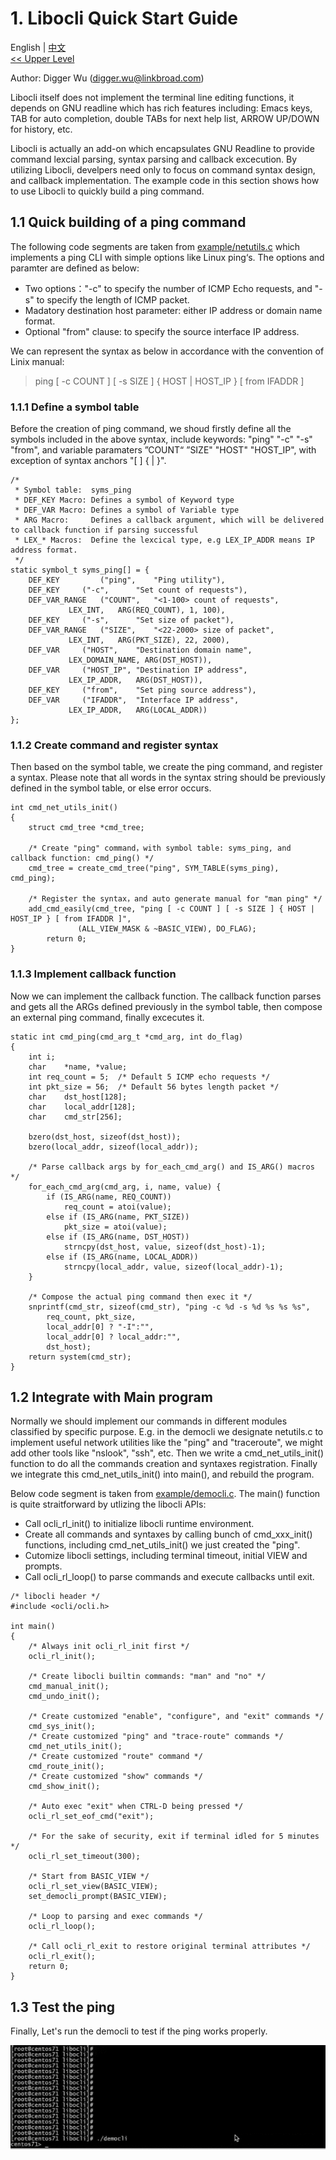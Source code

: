 # 1. Libocli Quick Start Guide

English | [中文](Quick%20Start%20Guide.zh_CN.md)
<br>
[<< Upper Level](README.md)  

Author: Digger Wu (digger.wu@linkbroad.com)

Libocli itself does not implement the terminal line editing functions, it depends on GNU readline which has rich features including: Emacs keys, TAB  for auto completion, double TABs for next help list, ARROW UP/DOWN for history, etc.

Libocli is actually an add-on which encapsulates GNU Readline to provide command lexcial parsing, syntax parsing and callback excecution.
By utilizing Libocli, develpers need only to focus on command syntax design, and callback implementation.
The example code in this section shows how to use Libocli to quickly build a ping command.

## 1.1 Quick building of a ping command

The following code segments are taken from [example/netutils.c](../example/netutils.c) which implements a ping CLI with simple options like Linux ping‘s. The options and paramter are defined as below:
- Two options："-c" to specify the number of ICMP Echo requests, and "-s" to specify the length of ICMP packet.
- Madatory destination host parameter: either IP address or domain name format.
- Optional "from" clause: to specify the source interface IP address.

We can represent the syntax as below in accordance with the convention of Linix manual:
>ping [ -c COUNT ] [ -s SIZE ] { HOST | HOST_IP } [ from IFADDR ]  

### 1.1.1 Define a symbol table

Before the creation of ping command, we shoud firstly define all the symbols included in the above syntax, include keywords: "ping" "-c" "-s" "from", and variable paramaters ”COUNT“ ”SIZE" "HOST" "HOST_IP", with exception of syntax anchors "[ ] { | }".
```
/*
 * Symbol table:  syms_ping
 * DEF_KEY Macro: Defines a symbol of Keyword type
 * DEF_VAR Macro: Defines a symbol of Variable type
 * ARG Macro:     Defines a callback argument, which will be delivered to callback function if parsing successful
 * LEX_* Macros:  Define the lexcical type, e.g LEX_IP_ADDR means IP address format.
 */
static symbol_t syms_ping[] = {
	DEF_KEY         ("ping",	"Ping utility"),
	DEF_KEY		("-c",		"Set count of requests"),
	DEF_VAR_RANGE	("COUNT",	"<1-100> count of requests",
			 LEX_INT,	ARG(REQ_COUNT), 1, 100),
	DEF_KEY		("-s",		"Set size of packet"),
	DEF_VAR_RANGE	("SIZE",	"<22-2000> size of packet",
			 LEX_INT,	ARG(PKT_SIZE), 22, 2000),
	DEF_VAR		("HOST",	"Destination domain name",
			 LEX_DOMAIN_NAME, ARG(DST_HOST)),
	DEF_VAR		("HOST_IP",	"Destination IP address",
			 LEX_IP_ADDR,	ARG(DST_HOST)),
	DEF_KEY		("from",	"Set ping source address"),
	DEF_VAR		("IFADDR",	"Interface IP address",
			 LEX_IP_ADDR,	ARG(LOCAL_ADDR))
};
```

### 1.1.2 Create command and register syntax

Then based on the symbol table, we create the ping command, and register a syntax. Please note that all words in the syntax string should be previously defined in the symbol table, or else error occurs.
```
int cmd_net_utils_init()
{
	struct cmd_tree *cmd_tree;
        
	/* Create "ping" command，with symbol table: syms_ping, and callback function: cmd_ping() */
	cmd_tree = create_cmd_tree("ping", SYM_TABLE(syms_ping), cmd_ping);
        
	/* Register the syntax，and auto generate manual for "man ping" */
	add_cmd_easily(cmd_tree, "ping [ -c COUNT ] [ -s SIZE ] { HOST | HOST_IP } [ from IFADDR ]",
		       (ALL_VIEW_MASK & ~BASIC_VIEW), DO_FLAG);
        return 0;
}
```

### 1.1.3 Implement callback function

Now we can implement the callback function. The callback function parses and gets all the ARGs defined previously in the symbol table, then compose an external ping command, finally excecutes it.

```
static int cmd_ping(cmd_arg_t *cmd_arg, int do_flag)
{
	int	i;
	char	*name, *value;
	int	req_count = 5;	/* Default 5 ICMP echo requests */
	int	pkt_size = 56;	/* Default 56 bytes length packet */
	char	dst_host[128];
	char	local_addr[128];
	char	cmd_str[256];

	bzero(dst_host, sizeof(dst_host));
	bzero(local_addr, sizeof(local_addr));

	/* Parse callback args by for_each_cmd_arg() and IS_ARG() macros */
	for_each_cmd_arg(cmd_arg, i, name, value) {
		if (IS_ARG(name, REQ_COUNT))
			req_count = atoi(value);
		else if (IS_ARG(name, PKT_SIZE))
			pkt_size = atoi(value);
		else if (IS_ARG(name, DST_HOST))
			strncpy(dst_host, value, sizeof(dst_host)-1);
		else if (IS_ARG(name, LOCAL_ADDR))
			strncpy(local_addr, value, sizeof(local_addr)-1);
	}

	/* Compose the actual ping command then exec it */
	snprintf(cmd_str, sizeof(cmd_str), "ping -c %d -s %d %s %s %s",
		req_count, pkt_size,
		local_addr[0] ? "-I":"",
		local_addr[0] ? local_addr:"",
		dst_host); 
	return system(cmd_str);
}
```

## 1.2 Integrate with Main program

Normally we should implement our commands in different modules classified by specific purpose. E.g. in the democli we designate netutils.c to implement useful network utilities like the "ping" and "traceroute", we might add other tools like "nslook", "ssh", etc. Then we write a cmd_net_utils_init() function to do all the commands creation and syntaxes registration. Finally we integrate this cmd_net_utils_init() into main(), and rebuild the program.

Below code segment is taken from [example/democli.c](../example/democli.c). The main() function is quite straitforward by utlizing the libocli APIs: 
- Call ocli_rl_init() to initialize libocli runtime environment.
- Create all commands and syntaxes by calling bunch of cmd_xxx_init() functions, including cmd_net_utils_init() we just created the "ping".
- Cutomize libocli settings, including terminal timeout, initial VIEW and prompts.
- Call ocli_rl_loop() to parse commands and execute callbacks until exit.

```
/* libocli header */
#include <ocli/ocli.h>

int main()
{
	/* Always init ocli_rl_init first */
	ocli_rl_init();

	/* Create libocli builtin commands: "man" and "no" */
	cmd_manual_init();
	cmd_undo_init();

	/* Create customized "enable", "configure", and "exit" commands */
	cmd_sys_init();
	/* Create customized "ping" and "trace-route" commands */
	cmd_net_utils_init();
	/* Create customized "route" command */
	cmd_route_init();
	/* Create customized "show" commands */
	cmd_show_init();

	/* Auto exec "exit" when CTRL-D being pressed */
	ocli_rl_set_eof_cmd("exit");

	/* For the sake of security, exit if terminal idled for 5 minutes */
	ocli_rl_set_timeout(300);

	/* Start from BASIC_VIEW */
	ocli_rl_set_view(BASIC_VIEW);
	set_democli_prompt(BASIC_VIEW);

	/* Loop to parsing and exec commands */
	ocli_rl_loop();

	/* Call ocli_rl_exit to restore original terminal attributes */
	ocli_rl_exit();
	return 0;
}
```

## 1.3 Test the ping


Finally, Let's run the democli to test if the ping works properly.

![image](https://github.com/diggerwoo/blobs/blob/main/img/democli_ping.gif)

